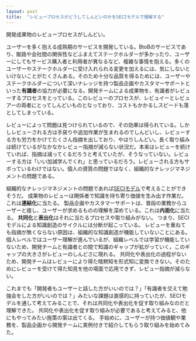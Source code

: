 ```yaml
---
layout: post
title:  "レビュープロセスがどうしてしんどいのかをSECIモデルで理解する"
---
```

開発成果物のレビュープロセスがしんどい。

ユーザーを多く抱える成熟期のサービスを開発している。BtoBのサービスであり、販路や会社間の関係性などふまえてステークホルダーが多かったり、ユーザーにしてもサービス購入者と利用者が異なるなど、複雑な事情を抱える。多くのユーザーやステークホルダーに受け入れられる変更を加えるには、気にしないといけないことがたくさんある。そのため十分な品質を得るためには、ユーザーやステークホルダーについて深いナレッジを持つ製品企画やカスタマーサポートといった**有識者**の協力が必要になる。開発チームによる成果物を、有識者がレビューするプロセスをとっている。このレビューのプロセスが、レビュイーとレビュアーの両者にとってしんどいものとなっており、コストもかかるしスピードも落としてしまっている。

レビューによって問題は見つけられているので、その効果は得られている。しかしレビューされる方は手戻りや追加作業が生まれるのでしんどいし、レビューする方も労力をかけてたくさん指摘を出しており、やはりしんどい。長く取り組みは続けているがなかなかレビュー指摘が減らない状況だ。本来はレビューを続けていれば、指摘は減ってくるだろうと考えていたが、そうなっていない。レビューする方は「いい加減学んでくれ」と思っているだろう。レビューされる方もサボっているわけではない。個人の資質の問題ではなく、組織的なナレッジマネジメントの問題である。

組織的なナレッジマネジメントの問題であれば[SECIモデル](https://owky.github.io/blog/2022/12/27/seci-model.html)で考えることができそうだ。
成果物のレビューは関係者で知識を持ち寄り価値を生み出す作業だ。これは**連結化**に当たる。
製品企画やカスタマーサポートは、普段の業務からユーザーと接し、ユーザーが求めるものの理解を深めている。これは**内面化**に当たる。
**共同化**と**表出化**はそれに当たるプロセスや取り組みがない。
つまり、SECIモデルによる知識創造のサイクルには分断が起こっている。
レビューを重ねても指摘が無くならない原因は、組織的な知識創造が機能していないことにある。
個人レベルではユーザー理解が進んでいるが、組織レベルでは学習が機能していないため、開発チームと有識者との間で知識のギャップが拡がっていく。このギャップの大きさがレビューのしんどさに現れる。
共同化や表出化の過程がないため、開発チームはレビューにより得た暗黙知を形式知に変換できない。そのためにレビューを受けて得た知見を他の場面で応用できず、レビュー指摘が減らない。

これまでも「開発者もユーザーと話した方がいいのでは？」「有識者を交えて勉強会をした方がいいのでは？」みたいな課題は直感的に持っていたが、SECIモデルを通して考えてみることで、それは共同化や表出化を促す取り組みなのだと理解できた。
共同化や表出化を促す取り組みが必要であると考えてみると、他にもやってみたい施策の案は出てくる。
手始めに、ユーザーが持つ価値観や業務を、製品企画から開発チームに実例付きで紹介してもらう取り組みを始めてみた。